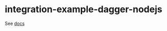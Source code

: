 # integration-example-dagger-nodejs

See [docs](https://www.dotenv.org/docs/integrations/dagger/nodejs)
